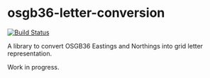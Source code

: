 osgb36-letter-conversion
========================

[![Build Status](https://travis-ci.org/julianghionoiu/osgb36-letter-conversion.svg?branch=master)](https://travis-ci.org/julianghionoiu/osgb36-letter-conversion)

A library to convert OSGB36 Eastings and Northings into grid letter representation.


Work in progress.
